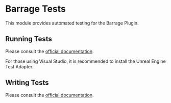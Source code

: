 # Barrage Tests

This module provides automated testing for the Barrage Plugin.

## Running Tests

Please consult the [official documentation](https://dev.epicgames.com/documentation/en-us/unreal-engine/run-automation-tests-in-unreal-engine).

For those using Visual Studio, it is recommended to install the Unreal Engine Test Adapter.

## Writing Tests

Please consult the [official documentation](https://dev.epicgames.com/documentation/en-us/unreal-engine/write-cplusplus-tests-in-unreal-engine?application_version=5.6).
